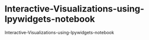 # Interactive-Visualizations-using-Ipywidgets-notebook
Interactive-Visualizations-using-Ipywidgets-notebook
